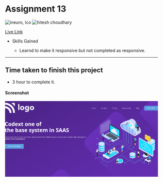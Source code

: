 # Assignment 13

![ineuro, lco](https://img.shields.io/badge/iNeuron-LCO-green)
![hitesh choudhary](https://img.shields.io/badge/Hitesh--Choudhary-Full--stack--JS--bootcamp-red)

[Live Link](https://warm-druid-d872b9.netlify.app/)

- Skills Gained

  - Learnd to make it responsive but not completed as responsive.

---

## Time taken to finish this project

- 3 hour to complete it.

#### Screenshot

![SCREENSHOT](./screenshot/screenshot.PNG)
